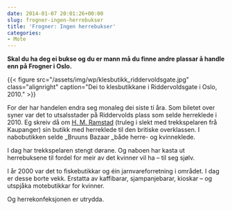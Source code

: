 ```yaml
---
date: 2014-01-07 20:01:26+00:00
slug: frogner-ingen-herrebukser
title: 'Frogner: Ingen herrebukser'
categories:
- Mote
---
```


**Skal du ha deg ei bukse og du er mann må du finne andre plassar å handle enn på Frogner i Oslo.**

{{< figure src="/assets/img/wp/klesbutikk_riddervoldsgate.jpg" class="alignright" caption="Dei to klesbutikkane i Riddervoldsgate i Oslo, 2010." >}}

<!--more-->

For der har handelen endra seg monaleg dei siste ti åra. Som biletet over syner var det to utsalsstader på Riddervolds plass som selde herreklede i 2010. Eg skreiv då om [H. M. Ramstad](http://bepsays.com/2010/12/09/trekkspelar-riddervold/) (truleg i slekt med trekkspelaren frå Kaupanger) sin butikk med herreklede til den britiske overklassen. I nabobutikken selde _Bruuns Bazaar _både herre- og kvinneklede.

I dag har trekkspelaren stengt dørane. Og naboen har kasta ut herrebuksene til fordel for meir av det kvinner vil ha – til seg sjølv.

I år 2000 var det to fiskebutikkar og éin jarnvareforretning i området. I dag er desse borte vekk. Erstatta av kaffibarar, sjampanjebarar, kioskar – og utspjåka motebutikkar for kvinner.

Og herrekonfeksjonen er utrydda.


